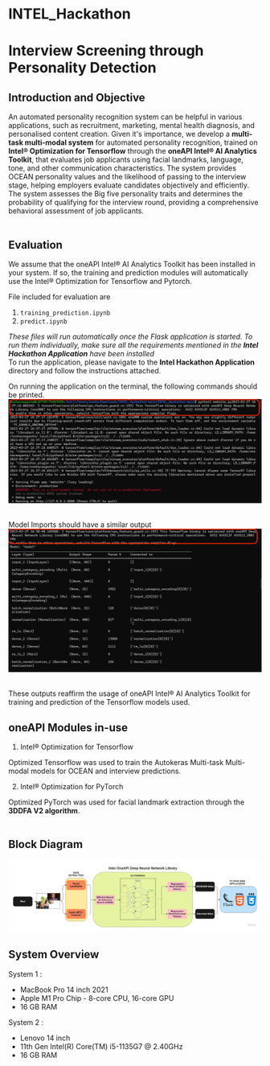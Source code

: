 # INTEL_Hackathon

# **Interview Screening through Personality Detection**
## Introduction and Objective

An automated personality recognition system can be helpful in various applications, such as recruitment, marketing, mental health diagnosis, and personalised content creation. Given it's importance, we develop a **multi-task multi-modal system** for automated personality recognition, trained on **Intel® Optimization for Tensorflow** through the **oneAPI Intel® AI Analytics Toolkit**, that evaluates job applicants using facial landmarks, language, tone, and other communication characteristics. The system provides OCEAN personality values and the likelihood of passing to the interview stage, helping employers evaluate candidates objectively and efficiently. The system assesses the Big five personality traits and determines the probability of qualifying for the interview round, providing a comprehensive behavioral assessment of job applicants.
<br></br>

## Evaluation

We assume that the oneAPI Intel® AI Analytics Toolkit has been installed in your system. If so, the training and prediction modules will automatically use the Intel® Optimization for Tensorflow and Pytorch.

File included for evaluation are 
1. ```training_prediction.ipynb```
2. ```predict.ipynb```<br>

*These files will run automatically once the Flask application is started. To run them individually, make sure all the requirements mentioned in the **Intel Hackathon Application** have been installed*<br>
To run the application, please navigate to the **Intel Hackathon Application** directory and follow the instructions attached. 

On running the application on the terminal, the following commands should be printed.
![runtime screenshot 1](./Intel%20Hackathon%20Application/terminal_outputs/start.jpeg)<br></br>

Model Imports should have a similar output
![model imports 1](./Intel%20Hackathon%20Application/terminal_outputs/model.jpeg)<br></br>

These outputs reaffirm the usage of oneAPI Intel® AI Analytics Toolkit for training and prediction of the Tensorflow models used. 

## oneAPI Modules in-use

1. Intel® Optimization for Tensorflow

Optimized Tensorflow was used to train the Autokeras Multi-task Multi-modal models for OCEAN and interview predictions. 

2. Intel® Optimization for PyTorch

Optimized PyTorch was used for facial landmark extraction through the **3DDFA V2 algorithm**.
<br></br>

## Block Diagram 
![Overall Design](./Intel%20Hackathon%20Application/Design%20Drawings/High%20Level%20Design%20Block%20Diagram.jpeg)


## System Overview 

System 1 : 

* MacBook Pro 14 inch 2021
* Apple M1 Pro Chip - 8-core CPU, 16-core GPU
* 16 GB RAM

System 2 : 

* Lenovo 14 inch
* 11th Gen Intel(R) Core(TM) i5-1135G7 @ 2.40GHz
* 16 GB RAM





